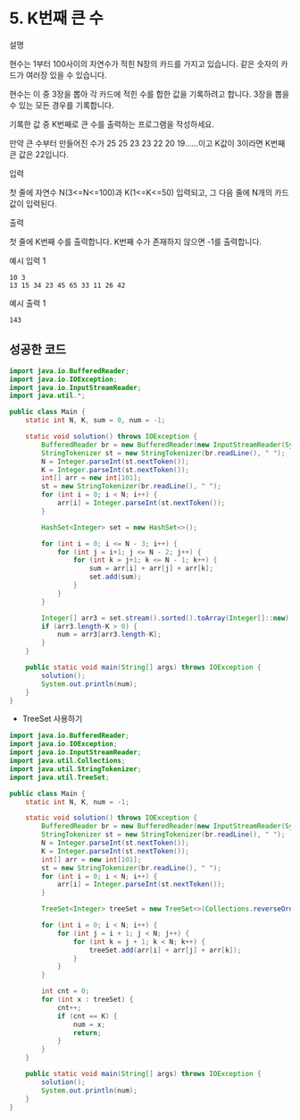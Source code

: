# 5. K번째 큰 수

설명

현수는 1부터 100사이의 자연수가 적힌 N장의 카드를 가지고 있습니다. 같은 숫자의 카드가 여러장 있을 수 있습니다.

현수는 이 중 3장을 뽑아 각 카드에 적힌 수를 합한 값을 기록하려고 합니다. 3장을 뽑을 수 있는 모든 경우를 기록합니다.

기록한 값 중 K번째로 큰 수를 출력하는 프로그램을 작성하세요.

만약 큰 수부터 만들어진 수가 25 25 23 23 22 20 19......이고 K값이 3이라면 K번째 큰 값은 22입니다.



입력

첫 줄에 자연수 N(3<=N<=100)과 K(1<=K<=50) 입력되고, 그 다음 줄에 N개의 카드값이 입력된다.



출력

첫 줄에 K번째 수를 출력합니다. K번째 수가 존재하지 않으면 -1를 출력합니다.



예시 입력 1 

```
10 3
13 15 34 23 45 65 33 11 26 42
```

예시 출력 1

```
143
```



## 성공한 코드

~~~java
import java.io.BufferedReader;
import java.io.IOException;
import java.io.InputStreamReader;
import java.util.*;

public class Main {
    static int N, K, sum = 0, num = -1;

    static void solution() throws IOException {
        BufferedReader br = new BufferedReader(new InputStreamReader(System.in));
        StringTokenizer st = new StringTokenizer(br.readLine(), " ");
        N = Integer.parseInt(st.nextToken());
        K = Integer.parseInt(st.nextToken());
        int[] arr = new int[101];
        st = new StringTokenizer(br.readLine(), " ");
        for (int i = 0; i < N; i++) {
            arr[i] = Integer.parseInt(st.nextToken());
        }

        HashSet<Integer> set = new HashSet<>();

        for (int i = 0; i <= N - 3; i++) {
            for (int j = i+1; j <= N - 2; j++) {
                for (int k = j+1; k <= N - 1; k++) {
                    sum = arr[i] + arr[j] + arr[k];
                    set.add(sum);
                }
            }
        }

        Integer[] arr3 = set.stream().sorted().toArray(Integer[]::new);
        if (arr3.length-K > 0) {
            num = arr3[arr3.length-K];
        }
    }

    public static void main(String[] args) throws IOException {
        solution();
        System.out.println(num);
    }
}
~~~



* TreeSet 사용하기

~~~java
import java.io.BufferedReader;
import java.io.IOException;
import java.io.InputStreamReader;
import java.util.Collections;
import java.util.StringTokenizer;
import java.util.TreeSet;

public class Main {
    static int N, K, num = -1;

    static void solution() throws IOException {
        BufferedReader br = new BufferedReader(new InputStreamReader(System.in));
        StringTokenizer st = new StringTokenizer(br.readLine(), " ");
        N = Integer.parseInt(st.nextToken());
        K = Integer.parseInt(st.nextToken());
        int[] arr = new int[101];
        st = new StringTokenizer(br.readLine(), " ");
        for (int i = 0; i < N; i++) {
            arr[i] = Integer.parseInt(st.nextToken());
        }

        TreeSet<Integer> treeSet = new TreeSet<>(Collections.reverseOrder());

        for (int i = 0; i < N; i++) {
            for (int j = i + 1; j < N; j++) {
                for (int k = j + 1; k < N; k++) {
                    treeSet.add(arr[i] + arr[j] + arr[k]);
                }
            }
        }

        int cnt = 0;
        for (int x : treeSet) {
            cnt++;
            if (cnt == K) {
                num = x;
                return;
            }
        }
    }

    public static void main(String[] args) throws IOException {
        solution();
        System.out.println(num);
    }
}
~~~

